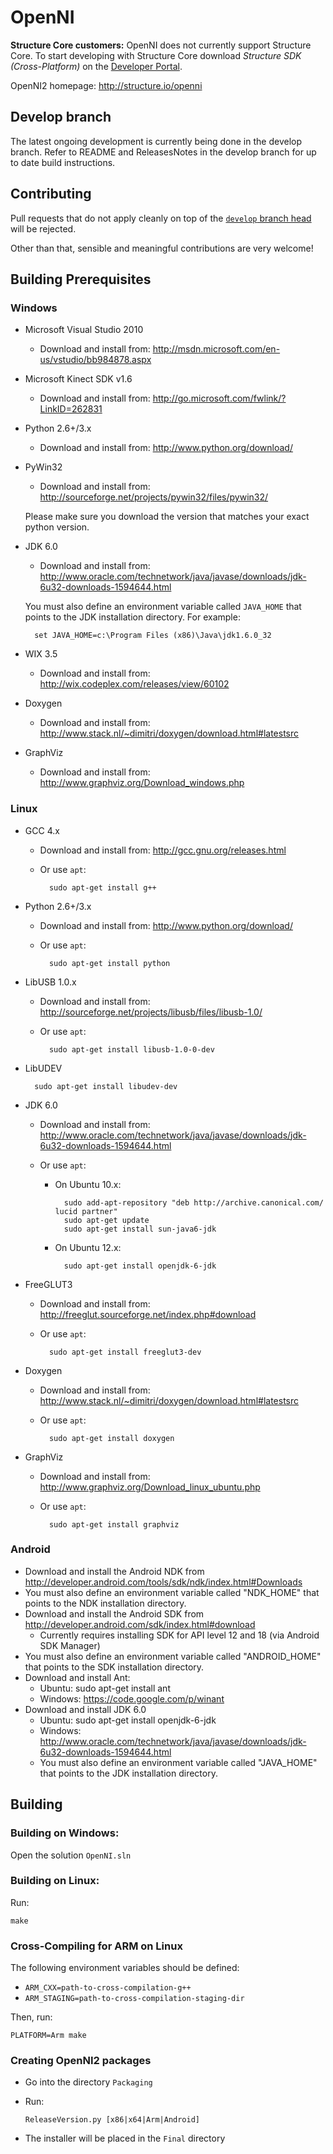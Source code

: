 # OpenNI

**Structure Core customers:** OpenNI does not currently support Structure Core. To start developing with Structure Core download *Structure SDK (Cross-Platform)* on the [Developer Portal](https://developer.structure.io/sdk).


OpenNI2 homepage: http://structure.io/openni

## Develop branch ##

The latest ongoing development is currently being done in the develop branch.  Refer to README and ReleasesNotes in the develop branch for up to date build instructions.

## Contributing ##

Pull requests that do not apply cleanly on top of the [`develop` branch head](http://github.com/occipital/OpenNI2/tree/develop) will be rejected.

Other than that, sensible and meaningful contributions are very welcome!

## Building Prerequisites

### Windows

- Microsoft Visual Studio 2010

    - Download and install from: http://msdn.microsoft.com/en-us/vstudio/bb984878.aspx

- Microsoft Kinect SDK v1.6

    - Download and install from: http://go.microsoft.com/fwlink/?LinkID=262831

- Python 2.6+/3.x

    - Download and install from: http://www.python.org/download/

- PyWin32

    - Download and install from: http://sourceforge.net/projects/pywin32/files/pywin32/

    Please make sure you download the version that matches your exact python version.

- JDK 6.0

    - Download and install from: http://www.oracle.com/technetwork/java/javase/downloads/jdk-6u32-downloads-1594644.html

    You must also define an environment variable called `JAVA_HOME` that points to the JDK installation directory. For example:

    	set JAVA_HOME=c:\Program Files (x86)\Java\jdk1.6.0_32

- WIX 3.5

    - Download and install from: http://wix.codeplex.com/releases/view/60102

- Doxygen

    - Download and install from: http://www.stack.nl/~dimitri/doxygen/download.html#latestsrc

- GraphViz

    - Download and install from: http://www.graphviz.org/Download_windows.php

### Linux

- GCC 4.x

	- Download and install from: http://gcc.gnu.org/releases.html

    - Or use `apt`:

	    	sudo apt-get install g++

- Python 2.6+/3.x

    - Download and install from: http://www.python.org/download/

    - Or use `apt`:

	    	sudo apt-get install python

- LibUSB 1.0.x

    - Download and install from: http://sourceforge.net/projects/libusb/files/libusb-1.0/

    - Or use `apt`:

	    	sudo apt-get install libusb-1.0-0-dev

- LibUDEV

		sudo apt-get install libudev-dev

- JDK 6.0

    - Download and install from: http://www.oracle.com/technetwork/java/javase/downloads/jdk-6u32-downloads-1594644.html

    - Or use `apt`:

    	- On Ubuntu 10.x:

				sudo add-apt-repository "deb http://archive.canonical.com/ lucid partner"
				sudo apt-get update
				sudo apt-get install sun-java6-jdk

    	- On Ubuntu 12.x:

				sudo apt-get install openjdk-6-jdk

- FreeGLUT3

    - Download and install from: http://freeglut.sourceforge.net/index.php#download

    - Or use `apt`:

	    	sudo apt-get install freeglut3-dev

- Doxygen

    - Download and install from: http://www.stack.nl/~dimitri/doxygen/download.html#latestsrc

    - Or use `apt`:

    		sudo apt-get install doxygen

- GraphViz

    - Download and install from: http://www.graphviz.org/Download_linux_ubuntu.php

    - Or use `apt`:

    		sudo apt-get install graphviz

### Android

- Download and install the Android NDK from http://developer.android.com/tools/sdk/ndk/index.html#Downloads
- You must also define an environment variable called "NDK_HOME" that points to the NDK installation directory.
- Download and install the Android SDK from http://developer.android.com/sdk/index.html#download
  - Currently requires installing SDK for API level 12 and 18 (via Android SDK Manager)
- You must also define an environment variable called "ANDROID_HOME" that points to the SDK installation directory.
- Download and install Ant:
  - Ubuntu: sudo apt-get install ant
  - Windows: https://code.google.com/p/winant
- Download and install JDK 6.0
  - Ubuntu: sudo apt-get install openjdk-6-jdk
  - Windows: http://www.oracle.com/technetwork/java/javase/downloads/jdk-6u32-downloads-1594644.html
  - You must also define an environment variable called "JAVA_HOME" that points to the JDK installation directory.

## Building

### Building on Windows:

  Open the solution `OpenNI.sln`

### Building on Linux:

  Run:

	make

### Cross-Compiling for ARM on Linux

  The following environment variables should be defined:

- `ARM_CXX=path-to-cross-compilation-g++`
- `ARM_STAGING=path-to-cross-compilation-staging-dir`

Then, run:

	PLATFORM=Arm make

### Creating OpenNI2 packages

  - Go into the directory `Packaging`
  - Run:

		ReleaseVersion.py [x86|x64|Arm|Android]

  - The installer will be placed in the `Final` directory

